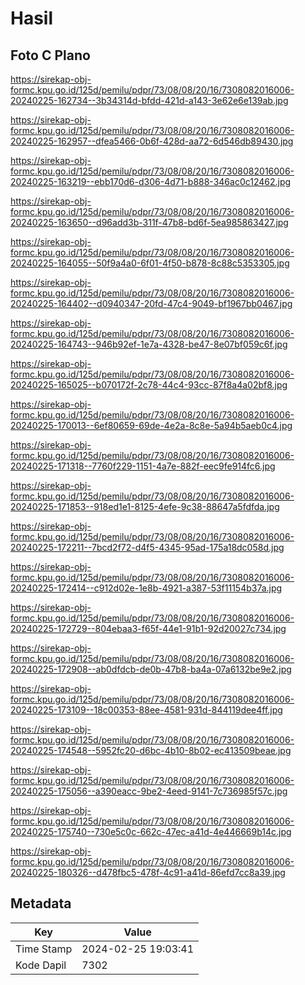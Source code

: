 # Hasil

## Foto C Plano

https://sirekap-obj-formc.kpu.go.id/125d/pemilu/pdpr/73/08/08/20/16/7308082016006-20240225-162734--3b34314d-bfdd-421d-a143-3e62e6e139ab.jpg

https://sirekap-obj-formc.kpu.go.id/125d/pemilu/pdpr/73/08/08/20/16/7308082016006-20240225-162957--dfea5466-0b6f-428d-aa72-6d546db89430.jpg

https://sirekap-obj-formc.kpu.go.id/125d/pemilu/pdpr/73/08/08/20/16/7308082016006-20240225-163219--ebb170d6-d306-4d71-b888-346ac0c12462.jpg

https://sirekap-obj-formc.kpu.go.id/125d/pemilu/pdpr/73/08/08/20/16/7308082016006-20240225-163650--d96add3b-311f-47b8-bd6f-5ea985863427.jpg

https://sirekap-obj-formc.kpu.go.id/125d/pemilu/pdpr/73/08/08/20/16/7308082016006-20240225-164055--50f9a4a0-6f01-4f50-b878-8c88c5353305.jpg

https://sirekap-obj-formc.kpu.go.id/125d/pemilu/pdpr/73/08/08/20/16/7308082016006-20240225-164402--d0940347-20fd-47c4-9049-bf1967bb0467.jpg

https://sirekap-obj-formc.kpu.go.id/125d/pemilu/pdpr/73/08/08/20/16/7308082016006-20240225-164743--946b92ef-1e7a-4328-be47-8e07bf059c6f.jpg

https://sirekap-obj-formc.kpu.go.id/125d/pemilu/pdpr/73/08/08/20/16/7308082016006-20240225-165025--b070172f-2c78-44c4-93cc-87f8a4a02bf8.jpg

https://sirekap-obj-formc.kpu.go.id/125d/pemilu/pdpr/73/08/08/20/16/7308082016006-20240225-170013--6ef80659-69de-4e2a-8c8e-5a94b5aeb0c4.jpg

https://sirekap-obj-formc.kpu.go.id/125d/pemilu/pdpr/73/08/08/20/16/7308082016006-20240225-171318--7760f229-1151-4a7e-882f-eec9fe914fc6.jpg

https://sirekap-obj-formc.kpu.go.id/125d/pemilu/pdpr/73/08/08/20/16/7308082016006-20240225-171853--918ed1e1-8125-4efe-9c38-88647a5fdfda.jpg

https://sirekap-obj-formc.kpu.go.id/125d/pemilu/pdpr/73/08/08/20/16/7308082016006-20240225-172211--7bcd2f72-d4f5-4345-95ad-175a18dc058d.jpg

https://sirekap-obj-formc.kpu.go.id/125d/pemilu/pdpr/73/08/08/20/16/7308082016006-20240225-172414--c912d02e-1e8b-4921-a387-53f11154b37a.jpg

https://sirekap-obj-formc.kpu.go.id/125d/pemilu/pdpr/73/08/08/20/16/7308082016006-20240225-172729--804ebaa3-f65f-44e1-91b1-92d20027c734.jpg

https://sirekap-obj-formc.kpu.go.id/125d/pemilu/pdpr/73/08/08/20/16/7308082016006-20240225-172908--ab0dfdcb-de0b-47b8-ba4a-07a6132be9e2.jpg

https://sirekap-obj-formc.kpu.go.id/125d/pemilu/pdpr/73/08/08/20/16/7308082016006-20240225-173109--18c00353-88ee-4581-931d-844119dee4ff.jpg

https://sirekap-obj-formc.kpu.go.id/125d/pemilu/pdpr/73/08/08/20/16/7308082016006-20240225-174548--5952fc20-d6bc-4b10-8b02-ec413509beae.jpg

https://sirekap-obj-formc.kpu.go.id/125d/pemilu/pdpr/73/08/08/20/16/7308082016006-20240225-175056--a390eacc-9be2-4eed-9141-7c736985f57c.jpg

https://sirekap-obj-formc.kpu.go.id/125d/pemilu/pdpr/73/08/08/20/16/7308082016006-20240225-175740--730e5c0c-662c-47ec-a41d-4e446669b14c.jpg

https://sirekap-obj-formc.kpu.go.id/125d/pemilu/pdpr/73/08/08/20/16/7308082016006-20240225-180326--d478fbc5-478f-4c91-a41d-86efd7cc8a39.jpg


## Metadata

| Key        | Value               |
| ---------- | ------------------- |
| Time Stamp | 2024-02-25 19:03:41 |
| Kode Dapil | 7302                |




